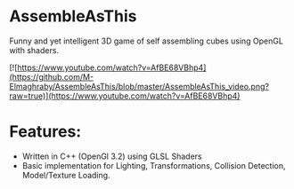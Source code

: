 AssembleAsThis
==============

Funny and yet intelligent 3D game of self assembling cubes using OpenGL with shaders.

[![https://www.youtube.com/watch?v=AfBE68VBhp4](https://github.com/M-Elmaghraby/AssembleAsThis/blob/master/AssembleAsThis_video.png?raw=true)](https://www.youtube.com/watch?v=AfBE68VBhp4)


Features:
=========
- Written in C++ (OpenGl 3.2) using GLSL Shaders
- Basic implementation for Lighting, Transformations, Collision Detection, Model/Texture Loading.
